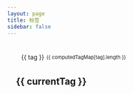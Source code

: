 ```yaml
---
layout: page
title: 标签
sidebar: false
---
```


<script setup>
import { ref, unref, computed, onMounted } from 'vue'
import { data } from '../.vitepress/theme/posts.data'

const { tagMap, postMap } = data
const tags = Object.keys(tagMap)
const computedTagMap = computed(() => {
  let result = {}
  for(let key in tagMap) {
    result[key] = tagMap[key].map(url => postMap[url])
  }
  return result
})

const currentTag = ref(null)
function onTagClick(newTag) {
  currentTag.value = newTag
}
const postList = computed(() => (unref(computedTagMap)[unref(currentTag)]))
onMounted(() => {
  const searchParams = new URLSearchParams(window.location.search)
  if(searchParams.get('tag')) currentTag.value = searchParams.get('tag')
})
</script>

<div class="tags-container">
  <div class="tags-cloud">
    <div 
      v-for="(tag, i) in tags" 
      :key="i" 
      class="tag-item" 
      :class="{ active: currentTag === tag }"
      @click="onTagClick(tag)"
    >
      <span>{{ tag }}</span>
      <span class="tag-count">{{ computedTagMap[tag].length }}</span>
    </div>
  </div>
  
  <div v-if="currentTag" class="tag-posts">
    <h2 class="tag-title">{{ currentTag }}</h2>
    <div class="posts-list">
      <div v-for="(article, index) in postList" :key="index" class="post-item">
        <a v-text="article.title" :href="article.url" class="post-title"></a>
        <div v-text="article.date.string" class="post-date"></div>
      </div>
    </div>
  </div>
</div>

<style scoped>
.tags-container {
  max-width: 800px;
  margin: 0 auto;
  padding: 20px;
}

.tags-cloud {
  display: flex;
  flex-wrap: wrap;
  gap: 10px;
  margin-bottom: 30px;
}

.tag-item {
  display: inline-flex;
  align-items: center;
  padding: 5px 12px;
  background-color: var(--vp-c-bg-alt);
  border-radius: 4px;
  cursor: pointer;
  transition: all 0.3s;
}

.tag-item:hover {
  color: var(--vp-c-brand);
}

.tag-item.active {
  background-color: var(--vp-c-brand);
  color: white;
}

.tag-count {
  margin-left: 5px;
  font-size: 0.8em;
  color: var(--vp-c-brand);
}

.tag-item.active .tag-count {
  color: white;
}

.tag-title {
  font-size: 1.5em;
  margin-bottom: 20px;
  color: var(--vp-c-brand);
}

.posts-list {
  margin-left: 20px;
}

.post-item {
  display: flex;
  justify-content: space-between;
  padding: 8px 0;
  border-bottom: 1px dashed var(--vp-c-divider);
}

.post-title {
  position: relative;
  padding-left: 15px;
  overflow: hidden;
  text-overflow: ellipsis;
  white-space: nowrap;
  max-width: 80%;
}

.post-title:before {
  content: "";
  position: absolute;
  width: 6px;
  height: 6px;
  border-radius: 50%;
  background-color: var(--vp-c-brand);
  left: 0;
  top: 50%;
  transform: translateY(-50%);
}

.post-date {
  color: var(--vp-c-text-2);
  font-size: 0.9em;
}
</style>